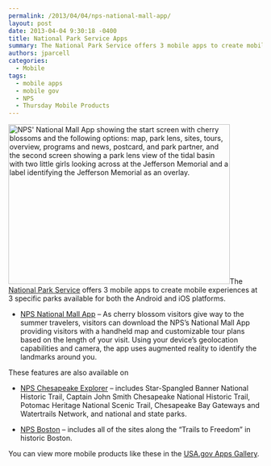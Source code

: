```yaml
---
permalink: /2013/04/04/nps-national-mall-app/
layout: post
date: 2013-04-04 9:30:18 -0400
title: National Park Service Apps
summary: The National Park Service offers 3 mobile apps to create mobile experiences at 3 specific parks available&nbsp;for both the Android and iOS platforms. NPS National Mall App &amp;#8211; As cherry blossom visitors give way to the summer travelers, visitors can download the&nbsp;NPS&amp;#8217;s&nbsp;National Mall App providing visitors with a handheld map and customizable tour plans based
authors: jparcell
categories:
  - Mobile
tags:
  - mobile apps
  - mobile gov
  - NPS
  - Thursday Mobile Products
---
```


[<img class="alignright size-full wp-image-123312" alt="NPS' National Mall App showing the start screen with cherry blossoms and the following options: map, park lens, sites, tours, overview, programs and news, postcard, and park partner, and the second screen showing a park lens view of the tidal basin with two little girls looking across at the Jefferson Memorial and a label identifying the Jefferson Memorial as an overlay." src="https://s3.amazonaws.com/sitesusa/wp-content/uploads/sites/212/2013/04/national-mall-app.png" width="439" height="317" />](https://s3.amazonaws.com/sitesusa/wp-content/uploads/sites/212/2013/04/national-mall-app.png)The [National Park Service](http://www.nps.gov/index.htm) offers 3 mobile apps to create mobile experiences at 3 specific parks available for both the Android and iOS platforms.

  * [NPS National Mall App](http://apps.usa.gov/nps-national-mall.shtml) &#8211; As cherry blossom visitors give way to the summer travelers, visitors can download the NPS&#8217;s National Mall App providing visitors with a handheld map and customizable tour plans based on the length of your visit. Using your device&#8217;s geolocation capabilities and camera, the app uses augmented reality to identify the landmarks around you.

These features are also available on

  * [NPS Chesapeake Explorer](http://www.chesapeakeexplorerapp.com/) &#8211; includes Star-Spangled Banner National Historic Trail, Captain John Smith Chesapeake National Historic Trail, Potomac Heritage National Scenic Trail, Chesapeake Bay Gateways and Watertrails Network, and national and state parks.

  * [NPS Boston](http://www.nps.gov/bost/planyourvisit/app.htm) &#8211; includes all of the sites along the &#8220;Trails to Freedom&#8221; in historic Boston.

You can view more mobile products like these in the [USA.gov Apps Gallery](http://apps.usa.gov/).